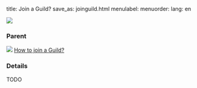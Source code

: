 title: Join a Guild?
save_as: joinguild.html
menulabel:
menuorder:
lang: en

![]({static}/images/ibis/position.png)
### Parent
![]({static}/images/ibis/issue_sm.png) [How to join a Guild?](howjoinguild.html)

### Details
TODO